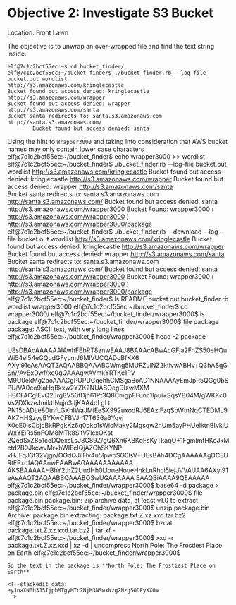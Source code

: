# Objective 2: Investigate S3 Bucket
Location: Front Lawn

The objective is to unwrap an over-wrapped file and find the text string inside.
```
elf@7c1c2bcf55ec:~$ cd bucket_finder/
elf@7c1c2bcf55ec:~/bucket_finder$ ./bucket_finder.rb --log-file bucket.out wordlist
http://s3.amazonaws.com/kringlecastle
Bucket found but access denied: kringlecastle
http://s3.amazonaws.com/wrapper
Bucket found but access denied: wrapper
http://s3.amazonaws.com/santa
Bucket santa redirects to: santa.s3.amazonaws.com
http://santa.s3.amazonaws.com/
        Bucket found but access denied: santa
```
Using the hint to `Wrapper3000` and taking into consideration that AWS bucket names may only contain lower case characters
elf@7c1c2bcf55ec:~/bucket_finder$ echo wrapper3000 >> wordlist
elf@7c1c2bcf55ec:~/bucket_finder$ ./bucket_finder.rb --log-file bucket.out wordlist
http://s3.amazonaws.com/kringlecastle
Bucket found but access denied: kringlecastle
http://s3.amazonaws.com/wrapper
Bucket found but access denied: wrapper
http://s3.amazonaws.com/santa  
Bucket santa redirects to: santa.s3.amazonaws.com
http://santa.s3.amazonaws.com/
        Bucket found but access denied: santa
http://s3.amazonaws.com/wrapper3000
Bucket Found: wrapper3000 ( http://s3.amazonaws.com/wrapper3000 )
        <Public> http://s3.amazonaws.com/wrapper3000/package
elf@7c1c2bcf55ec:~/bucket_finder$ ./bucket_finder.rb --download --log-file bucket.out wordlist
http://s3.amazonaws.com/kringlecastle
Bucket found but access denied: kringlecastle
http://s3.amazonaws.com/wrapper
Bucket found but access denied: wrapper
http://s3.amazonaws.com/santa
Bucket santa redirects to: santa.s3.amazonaws.com
http://santa.s3.amazonaws.com/
        Bucket found but access denied: santa
http://s3.amazonaws.com/wrapper3000
Bucket Found: wrapper3000 ( http://s3.amazonaws.com/wrapper3000 )
        <Downloaded> http://s3.amazonaws.com/wrapper3000/package
elf@7c1c2bcf55ec:~/bucket_finder$ ls
README  bucket.out  bucket_finder.rb  wordlist  wrapper3000
elf@7c1c2bcf55ec:~/bucket_finder$ cd wrapper3000/
elf@7c1c2bcf55ec:~/bucket_finder/wrapper3000$ ls
package
elf@7c1c2bcf55ec:~/bucket_finder/wrapper3000$ file package
package: ASCII text, with very long lines
elf@7c1c2bcf55ec:~/bucket_finder/wrapper3000$ head -2 package
            
UEsDBAoAAAAAAIAwhFEbRT8anwEAAJ8BAAAcABwAcGFja2FnZS50eHQuWi54ei54eGQudGFyLmJ6MlVUCQADoBfKX6
AXyl91eAsAAQT2AQAABBQAAABCWmg5MUFZJlNZ2ktivwABHv+Q3hASgGSn//AvBxDwf/xe0gQAAAgwAVmkYRTKe1PV
M9U0ekMg2poAAAGgPUPUGqehhCMSgaBoAD1NNAAAAyEmJpR5QGg0bSPU/VA0eo9IaHqBkxw2YZK2NUASOegDIzwMXM
HBCFACgIEvQ2Jrg8V50tDjh61Pt3Q8CmgpFFunc1Ipui+SqsYB04M/gWKKc0Vs2DXkzeJmiktINqjo3JjKAA4dLgLt
PN15oADLe80tnfLGXhIWaJMiEeSX992uxodRJ6EAzIFzqSbWtnNqCTEDML9AK7HHSzyyBYKwCFBVJh17T636a6Ygyj
X0eE0IsCbjcBkRPgkKz6q0okb1sWicMaky2Mgsqw2nUm5ayPHUeIktnBIvkiUWxYEiRs5nFOM8MTk8SitV7lcxOKst
2QedSxZ851ceDQexsLsJ3C89Z/gQ6Xn6KBKqFsKyTkaqO+1FgmImtHKoJkMctd2B9JkcwvMr+hWIEcIQjAZGhSKYNP
xHJFqJ3t32Vjgn/OGdQJiIHv4u5IpwoSG0lsV+UEsBAh4DCgAAAAAAgDCEURtFPxqfAQAAnwEAABwAGAAAAAAAAAAA
AKSBAAAAAHBhY2thZ2UudHh0LloueHoueHhkLnRhci5iejJVVAUAA6AXyl91eAsAAQT2AQAABBQAAABQSwUGAAAAAA
EAAQBiAAAA9QEAAAAA
elf@7c1c2bcf55ec:~/bucket_finder/wrapper3000$ base64 -d package > package.bin
elf@7c1c2bcf55ec:~/bucket_finder/wrapper3000$ file package.bin
package.bin: Zip archive data, at least v1.0 to extract
elf@7c1c2bcf55ec:~/bucket_finder/wrapper3000$ unzip package.bin
Archive:  package.bin
 extracting: package.txt.Z.xz.xxd.tar.bz2
elf@7c1c2bcf55ec:~/bucket_finder/wrapper3000$ bzcat package.txt.Z.xz.xxd.tar.bz2 | tar xf -
elf@7c1c2bcf55ec:~/bucket_finder/wrapper3000$ xxd -r package.txt.Z.xz.xxd | xz -d | uncompress
North Pole: The Frostiest Place on Earth
elf@7c1c2bcf55ec:~/bucket_finder/wrapper3000$
```
So the text in the package is **North Pole: The Frostiest Place on Earth**

<!--stackedit_data:
eyJoaXN0b3J5IjpbMTgyMTc2NjM3NSwxNzg2Nzg5ODEyXX0=
-->